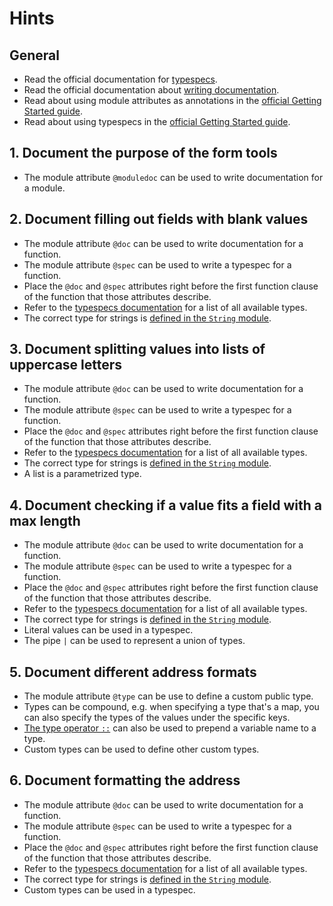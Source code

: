 # Hints

## General

- Read the official documentation for [typespecs][typespecs].
- Read the official documentation about [writing documentation][writing-documentation].
- Read about using module attributes as annotations in the [official Getting Started guide][getting-started-module-attributes].
- Read about using typespecs in the [official Getting Started guide][getting-started-typespecs].

## 1. Document the purpose of the form tools

- The module attribute `@moduledoc` can be used to write documentation for a module.

## 2. Document filling out fields with blank values

- The module attribute `@doc` can be used to write documentation for a function.
- The module attribute `@spec` can be used to write a typespec for a function.
- Place the `@doc` and `@spec` attributes right before the first function clause of the function that those attributes describe.
- Refer to the [typespecs documentation][typespecs-types] for a list of all available types.
- The correct type for strings is [defined in the `String` module][string-t].

## 3. Document splitting values into lists of uppercase letters

- The module attribute `@doc` can be used to write documentation for a function.
- The module attribute `@spec` can be used to write a typespec for a function.
- Place the `@doc` and `@spec` attributes right before the first function clause of the function that those attributes describe.
- Refer to the [typespecs documentation][typespecs-types] for a list of all available types.
- The correct type for strings is [defined in the `String` module][string-t].
- A list is a parametrized type.

## 4. Document checking if a value fits a field with a max length

- The module attribute `@doc` can be used to write documentation for a function.
- The module attribute `@spec` can be used to write a typespec for a function.
- Place the `@doc` and `@spec` attributes right before the first function clause of the function that those attributes describe.
- Refer to the [typespecs documentation][typespecs-types] for a list of all available types.
- The correct type for strings is [defined in the `String` module][string-t].
- Literal values can be used in a typespec.
- The pipe `|` can be used to represent a union of types.

## 5. Document different address formats

- The module attribute `@type` can be use to define a custom public type.
- Types can be compound, e.g. when specifying a type that's a map, you can also specify the types of the values under the specific keys.
- [The type operator `::`][type-operator] can also be used to prepend a variable name to a type.
- Custom types can be used to define other custom types.

## 6. Document formatting the address

- The module attribute `@doc` can be used to write documentation for a function.
- The module attribute `@spec` can be used to write a typespec for a function.
- Place the `@doc` and `@spec` attributes right before the first function clause of the function that those attributes describe.
- Refer to the [typespecs documentation][typespecs-types] for a list of all available types.
- The correct type for strings is [defined in the `String` module][string-t].
- Custom types can be used in a typespec.

[writing-documentation]: https://hexdocs.pm/elixir/writing-documentation.html
[typespecs]: https://hexdocs.pm/elixir/typespecs.html
[typespecs-types]: https://hexdocs.pm/elixir/typespecs.html#types-and-their-syntax
[getting-started-module-attributes]: https://elixir-lang.org/getting-started/module-attributes.html#as-annotations
[getting-started-typespecs]: https://elixir-lang.org/getting-started/typespecs-and-behaviours.html#types-and-specs
[string-t]: https://hexdocs.pm/elixir/String.html#t:t/0
[type-operator]: https://hexdocs.pm/elixir/Kernel.SpecialForms.html#::/2